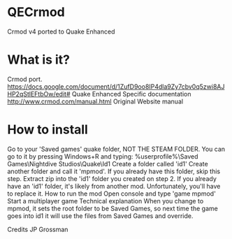 # QECrmod
Crmod v4 ported to Quake Enhanced

# What is it?

Crmod port.
https://docs.google.com/document/d/1ZufD9oo8IP4dla9Zy7cbv0q5zwi8AJHP2qStlEFtbOw/edit#   Quake Enhanced Specific documentation
http://www.crmod.com/manual.html          Original Website manual

# How to install
Go to your 'Saved games' quake folder, NOT THE STEAM FOLDER. You can go to it by pressing Windows+R and typing: %userprofile%\Saved Games\Nightdive Studios\Quake\Id1
Create a folder called 'id1'
Create another folder and call it 'mpmod'. If you already have this folder, skip this step.
Extract zip into the 'id1' folder you created on step 2. If you already have an 'id1' folder, it's likely from another mod. Unfortunately, you'll have to replace it.
How to run the mod
Open console and type 'game mpmod'
Start a multiplayer game
Technical explanation
When you change to mpmod, it sets the root folder to be Saved Games, so next time the game goes into id1 it will use the files from Saved Games and override.


Credits
JP Grossman
